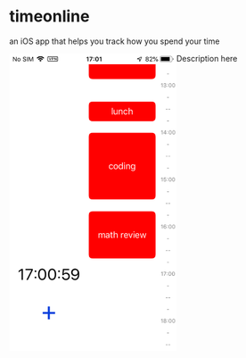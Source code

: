# timeonline
an iOS app that helps you track how you spend your time

<div>
    <img style="float: left" src="DemoImage.PNG" width="300px"</img> 
    Description here
</div>
